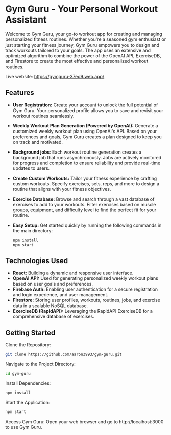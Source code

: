 # Gym Guru - Your Personal Workout Assistant

Welcome to Gym Guru, your go-to workout app for creating and managing personalized fitness routines. Whether you're a seasoned gym enthusiast or just starting your fitness journey, Gym Guru empowers you to design and track workouts tailored to your goals. The app uses an extensive and optimized algorithm to combine the power of the OpenAI API, ExerciseDB, and Firestore to create the most effective and personalized workout routines.

Live website: https://gymguru-37ed9.web.app/

## Features

- **User Registration:** Create your account to unlock the full potential of Gym Guru. Your personalized profile allows you to save and revisit your workout routines seamlessly.

- **Weekly Workout Plan Generation (Powered by OpenAI):** Generate a customized weekly workout plan using OpenAI's API. Based on your preferences and goals, Gym Guru creates a plan designed to keep you on track and motivated.

- **Background jobs**: Each workout routine generation creates a background job that runs asynchronously. Jobs are actively monitored for progress and completion to ensure reliability and provide real-time updates to users.

- **Create Custom Workouts:** Tailor your fitness experience by crafting custom workouts. Specify exercises, sets, reps, and more to design a routine that aligns with your fitness objectives.

- **Exercise Database:** Browse and search through a vast database of exercises to add to your workouts. Filter exercises based on muscle groups, equipment, and difficulty level to find the perfect fit for your routine.

- **Easy Setup:** Get started quickly by running the following commands in the main directory:
  ```bash
  npm install
  npm start
  ```

## Technologies Used

- **React:** Building a dynamic and responsive user interface.
- **OpenAI API:** Used for generating personalized weekly workout plans based on user goals and preferences.
- **Firebase Auth:** Enabling user authentication for a secure registration and login experience, and user management.
- **Firestore:** Storing user profiles, workouts, routines, jobs, and exercise data in a scalable NoSQL database.
- **ExerciseDB (RapidAPI):** Leveraging the RapidAPI ExerciseDB for a comprehensive database of exercises.

## Getting Started

Clone the Repository:

  ```bash
  git clone https://github.com/aaron3993/gym-guru.git
```

Navigate to the Project Directory:

  ```bash
  cd gym-guru
```

Install Dependencies:

  ```bash
  npm install
```

Start the Application:
  
  ```bash
  npm start
```

Access Gym Guru:
Open your web browser and go to http://localhost:3000 to use Gym Guru.

